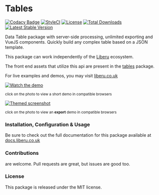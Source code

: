# Tables

[![Codacy Badge](https://app.codacy.com/project/badge/Grade/edd421567e43456dbe6fe8ebe5210c74)](https://www.codacy.com/gh/laravel-liberu/tables?utm_source=github.com&amp;utm_medium=referral&amp;utm_content=laravel-liberu/tables&amp;utm_campaign=Badge_Grade)
[![StyleCI](https://github.styleci.io/repos/111688250/shield?branch=master)](https://github.styleci.io/repos/111688250)
[![License](https://poser.pugx.org/laravel-liberu/tables/license)](https://packagist.org/packages/laravel-liberu/tables)
[![Total Downloads](https://poser.pugx.org/laravel-liberu/tables/downloads)](https://packagist.org/packages/laravel-liberu/tables)
[![Latest Stable Version](https://poser.pugx.org/laravel-liberu/tables/version)](https://packagist.org/packages/laravel-liberu/tables)

Data Table package with server-side processing, unlimited exporting and VueJS components. 
Quickly build any complex table based on a JSON template.

This package can work independently of the [Liberu](https://github.com/laravel-liberu/Liberu) ecosystem.

The front end assets that utilize this api are present in the [tables](https://github.com/liberu-ui/tables) package.

For live examples and demos, you may visit [liberu.co.uk](https://www.liberu.co.uk)

[![Watch the demo](https://laravel-liberu.github.io/tables/screenshots/bulma_001_thumb.png)](https://laravel-liberu.github.io/tables/videos/bulma_demo_01.mp4)

<sup>click on the photo to view a short demo in compatible browsers</sup>

[![Themed screenshot](https://laravel-liberu.github.io/tables/screenshots/bulma_002_thumb.png)](https://laravel-liberu.github.io/tables/videos/bulma_demo_02.mp4)

<sup>click on the photo to view an **export** demo in compatible browsers</sup>

### Installation, Configuration & Usage

Be sure to check out the full documentation for this package available at [docs.liberu.co.uk](https://docs.liberu.co.uk/backend/tables.html)

### Contributions

are welcome. Pull requests are great, but issues are good too.

### License

This package is released under the MIT license.
